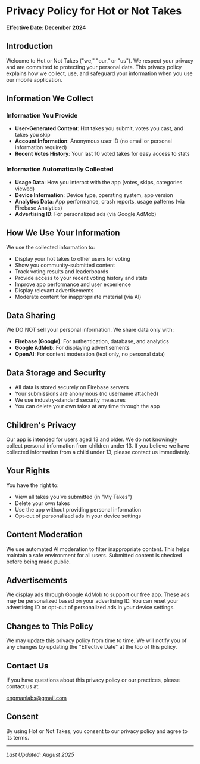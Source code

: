 # Privacy Policy for Hot or Not Takes

**Effective Date: December 2024**

## Introduction

Welcome to Hot or Not Takes ("we," "our," or "us"). We respect your privacy and are committed to protecting your personal data. This privacy policy explains how we collect, use, and safeguard your information when you use our mobile application.

## Information We Collect

### Information You Provide
- **User-Generated Content**: Hot takes you submit, votes you cast, and takes you skip
- **Account Information**: Anonymous user ID (no email or personal information required)
- **Recent Votes History**: Your last 10 voted takes for easy access to stats

### Information Automatically Collected
- **Usage Data**: How you interact with the app (votes, skips, categories viewed)
- **Device Information**: Device type, operating system, app version
- **Analytics Data**: App performance, crash reports, usage patterns (via Firebase Analytics)
- **Advertising ID**: For personalized ads (via Google AdMob)

## How We Use Your Information

We use the collected information to:
- Display your hot takes to other users for voting
- Show you community-submitted content
- Track voting results and leaderboards
- Provide access to your recent voting history and stats
- Improve app performance and user experience
- Display relevant advertisements
- Moderate content for inappropriate material (via AI)

## Data Sharing

We DO NOT sell your personal information. We share data only with:
- **Firebase (Google)**: For authentication, database, and analytics
- **Google AdMob**: For displaying advertisements
- **OpenAI**: For content moderation (text only, no personal data)

## Data Storage and Security

- All data is stored securely on Firebase servers
- Your submissions are anonymous (no username attached)
- We use industry-standard security measures
- You can delete your own takes at any time through the app

## Children's Privacy

Our app is intended for users aged 13 and older. We do not knowingly collect personal information from children under 13. If you believe we have collected information from a child under 13, please contact us immediately.

## Your Rights

You have the right to:
- View all takes you've submitted (in "My Takes")
- Delete your own takes
- Use the app without providing personal information
- Opt-out of personalized ads in your device settings

## Content Moderation

We use automated AI moderation to filter inappropriate content. This helps maintain a safe environment for all users. Submitted content is checked before being made public.

## Advertisements

We display ads through Google AdMob to support our free app. These ads may be personalized based on your advertising ID. You can reset your advertising ID or opt-out of personalized ads in your device settings.

## Changes to This Policy

We may update this privacy policy from time to time. We will notify you of any changes by updating the "Effective Date" at the top of this policy.

## Contact Us

If you have questions about this privacy policy or our practices, please contact us at:

engmanlabs@gmail.com

## Consent

By using Hot or Not Takes, you consent to our privacy policy and agree to its terms.

---

*Last Updated: August 2025*
